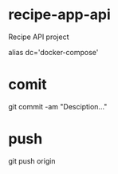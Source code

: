 # recipe-app-api
Recipe API project

alias dc='docker-compose'

# comit
git commit -am "Desciption..."

# push
git push origin